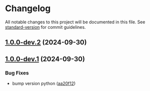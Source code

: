 # Changelog

All notable changes to this project will be documented in this file. See [standard-version](https://github.com/conventional-changelog/standard-version) for commit guidelines.

## [1.0.0-dev.2](https://github.com/lovelyoyrmia/protodoc/compare/v1.0.0-dev.1...v1.0.0-dev.2) (2024-09-30)

## [1.0.0-dev.1](https://github.com/lovelyoyrmia/protodoc/compare/v1.0.0...v1.0.0-dev.1) (2024-09-30)


### Bug Fixes

* bump version python ([aa20f12](https://github.com/lovelyoyrmia/protodoc/commit/aa20f12fa438aba2ebd8110f8d834a02bfefe979))
